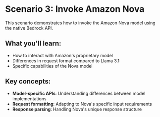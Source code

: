 # Scenario 3: Invoke Amazon Nova

This scenario demonstrates how to invoke the Amazon Nova model using the native Bedrock API.

## What you'll learn:
- How to interact with Amazon's proprietary model
- Differences in request format compared to Llama 3.1
- Specific capabilities of the Nova model

## Key concepts:
- **Model-specific APIs**: Understanding differences between model implementations
- **Request formatting**: Adapting to Nova's specific input requirements
- **Response parsing**: Handling Nova's unique response structure 